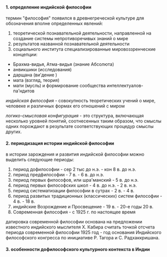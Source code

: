 #### 1. определение индийской философии 

термин "философия" появился в древнегреческой культуре для обозначения вполне определенных явлений:
1. теоретической познавательной деятельности, направленной на создание системы непротиворечивых знаний о мире
2. результатов названной познавательной деятельности
3. социального института
специализированные мировоззренческие концепции:
- Брахма-видья, Атма-видья (знание Абсолюта)
- анвикшики (исследования)
- дарщана (ви'дение )
- мата (взгляд, теория)
- мати (мусль)
и формирование сообщества интеллектуалов-па'ндитов

*индийская философия* - совокупность теоретических учений о мире, человеке и различных формах его отношений с миром

*логико-смысловая конфигурация* - это структура, включающая несколько уровней понятий, соотнесенных таким образом, что смыслы одних порождают в результате соответствующих процедур смыслы других.

#### 2. периодизация истории индийской философии

в истории зарождения и развития индийской философии можно выделить следующие периоды:
1. период дофилософии - сер 2 тыс до н.э. - кон 8 в. до н.э.
2. период предфилософии - 7 в. - 6 в. до н.э.
3. период первых философов, или шра'манский - 5 в. до н.э.
4. период первых философских школ - 4 в. до н.э. - 2 в. н.э.
5. период систематизации философии в сутрах - 2 в. - 4 в.
6. период развитых традиционных (классических) систем философии - 4 в. - 18 в.
7. индийские Возрождение и Просвещение - 19 в. - 20-е годы 20 в. 
8. Современная философия - с 1925 г. по настоящее время

датировка современной философии основана на предложении известного индийского мыслителя Х. Кабира считать точкой отсчета периода современной философии 1925 год - год основания Индийского философского конгресса по инициативе Р. Тагора и С. Радхаккришана.

#### 3. особенности дофилософского культурного контекста в Индии


